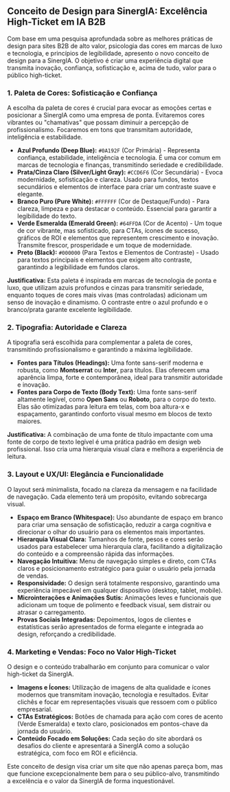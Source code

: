 ## Conceito de Design para SinergIA: Excelência High-Ticket em IA B2B

Com base em uma pesquisa aprofundada sobre as melhores práticas de design para sites B2B de alto valor, psicologia das cores em marcas de luxo e tecnologia, e princípios de legibilidade, apresento o novo conceito de design para a SinergIA. O objetivo é criar uma experiência digital que transmita inovação, confiança, sofisticação e, acima de tudo, valor para o público high-ticket.

### 1. Paleta de Cores: Sofisticação e Confiança

A escolha da paleta de cores é crucial para evocar as emoções certas e posicionar a SinergIA como uma empresa de ponta. Evitaremos cores vibrantes ou "chamativas" que possam diminuir a percepção de profissionalismo. Focaremos em tons que transmitam autoridade, inteligência e estabilidade.

*   **Azul Profundo (Deep Blue):** `#0A192F` (Cor Primária) - Representa confiança, estabilidade, inteligência e tecnologia. É uma cor comum em marcas de tecnologia e finanças, transmitindo seriedade e credibilidade.
*   **Prata/Cinza Claro (Silver/Light Gray):** `#CCD6F6` (Cor Secundária) - Evoca modernidade, sofisticação e clareza. Usado para fundos, textos secundários e elementos de interface para criar um contraste suave e elegante.
*   **Branco Puro (Pure White):** `#FFFFFF` (Cor de Destaque/Fundo) - Para clareza, limpeza e para destacar o conteúdo. Essencial para garantir a legibilidade do texto.
*   **Verde Esmeralda (Emerald Green):** `#64FFDA` (Cor de Acento) - Um toque de cor vibrante, mas sofisticado, para CTAs, ícones de sucesso, gráficos de ROI e elementos que representem crescimento e inovação. Transmite frescor, prosperidade e um toque de modernidade.
*   **Preto (Black):** `#000000` (Para Textos e Elementos de Contraste) - Usado para textos principais e elementos que exigem alto contraste, garantindo a legibilidade em fundos claros.

**Justificativa:** Esta paleta é inspirada em marcas de tecnologia de ponta e luxo, que utilizam azuis profundos e cinzas para transmitir seriedade, enquanto toques de cores mais vivas (mas controladas) adicionam um senso de inovação e dinamismo. O contraste entre o azul profundo e o branco/prata garante excelente legibilidade.

### 2. Tipografia: Autoridade e Clareza

A tipografia será escolhida para complementar a paleta de cores, transmitindo profissionalismo e garantindo a máxima legibilidade.

*   **Fontes para Títulos (Headings):** Uma fonte sans-serif moderna e robusta, como **Montserrat** ou **Inter**, para títulos. Elas oferecem uma aparência limpa, forte e contemporânea, ideal para transmitir autoridade e inovação.
*   **Fontes para Corpo de Texto (Body Text):** Uma fonte sans-serif altamente legível, como **Open Sans** ou **Roboto**, para o corpo do texto. Elas são otimizadas para leitura em telas, com boa altura-x e espaçamento, garantindo conforto visual mesmo em blocos de texto maiores.

**Justificativa:** A combinação de uma fonte de título impactante com uma fonte de corpo de texto legível é uma prática padrão em design web profissional. Isso cria uma hierarquia visual clara e melhora a experiência de leitura.

### 3. Layout e UX/UI: Elegância e Funcionalidade

O layout será minimalista, focado na clareza da mensagem e na facilidade de navegação. Cada elemento terá um propósito, evitando sobrecarga visual.

*   **Espaço em Branco (Whitespace):** Uso abundante de espaço em branco para criar uma sensação de sofisticação, reduzir a carga cognitiva e direcionar o olhar do usuário para os elementos mais importantes.
*   **Hierarquia Visual Clara:** Tamanhos de fonte, pesos e cores serão usados para estabelecer uma hierarquia clara, facilitando a digitalização do conteúdo e a compreensão rápida das informações.
*   **Navegação Intuitiva:** Menu de navegação simples e direto, com CTAs claros e posicionamento estratégico para guiar o usuário pela jornada de vendas.
*   **Responsividade:** O design será totalmente responsivo, garantindo uma experiência impecável em qualquer dispositivo (desktop, tablet, mobile).
*   **Microinterações e Animações Sutis:** Animações leves e funcionais que adicionam um toque de polimento e feedback visual, sem distrair ou atrasar o carregamento.
*   **Provas Sociais Integradas:** Depoimentos, logos de clientes e estatísticas serão apresentados de forma elegante e integrada ao design, reforçando a credibilidade.

### 4. Marketing e Vendas: Foco no Valor High-Ticket

O design e o conteúdo trabalharão em conjunto para comunicar o valor high-ticket da SinergIA.

*   **Imagens e Ícones:** Utilização de imagens de alta qualidade e ícones modernos que transmitam inovação, tecnologia e resultados. Evitar clichês e focar em representações visuais que ressoem com o público empresarial.
*   **CTAs Estratégicos:** Botões de chamada para ação com cores de acento (Verde Esmeralda) e texto claro, posicionados em pontos-chave da jornada do usuário.
*   **Conteúdo Focado em Soluções:** Cada seção do site abordará os desafios do cliente e apresentará a SinergIA como a solução estratégica, com foco em ROI e eficiência.

Este conceito de design visa criar um site que não apenas pareça bom, mas que funcione excepcionalmente bem para o seu público-alvo, transmitindo a excelência e o valor da SinergIA de forma inquestionável.

